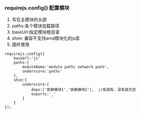 ### requirejs.config() 配置模块
1. 写在主模块的头部
2. paths:各个模块加载路径
3. baseUrl:指定模块根目录
4. shim: 兼容不支持amd模块化的js库
5. 插件使用

```
requirejs.config({
	baseUrl:'js'
	paths:{
		moduleName:'module path/ network path',
		underscore:'paths'
	},
	shim:{
		underscore:{
			deps:['依赖模块1','依赖模块2'],  //有就有，没有就为空
			exports:'_'
		}
	}
});
```